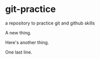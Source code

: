# git-practice
a repository to practice git and github skills

A new thing.

Here's another thing.

One last line.
